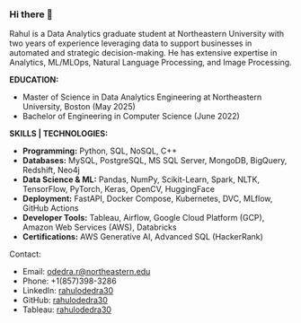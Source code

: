 ### Hi there 👋

Rahul is a Data Analytics graduate student at Northeastern University with two years of experience leveraging data to support businesses in automated and strategic decision-making. He has extensive expertise in Analytics, ML/MLOps, Natural Language Processing, and Image Processing.

**EDUCATION:**  
- Master of Science in Data Analytics Engineering at Northeastern University, Boston (May 2025)
- Bachelor of Engineering in Computer Science (June 2022) <br>

**SKILLS | TECHNOLOGIES:** <br>
- **Programming:** Python, SQL, NoSQL, C++ <br>
- **Databases:** MySQL, PostgreSQL, MS SQL Server, MongoDB, BigQuery, Redshift, Neo4j <br>
- **Data Science & ML:** Pandas, NumPy, Scikit-Learn, Spark, NLTK, TensorFlow, PyTorch, Keras, OpenCV, HuggingFace <br>
- **Deployment:** FastAPI, Docker Compose, Kubernetes, DVC, MLflow, GitHub Actions  <br>
- **Developer Tools:** Tableau, Airflow, Google Cloud Platform (GCP), Amazon Web Services (AWS), Databricks <br>
- **Certifications:** AWS Generative AI, Advanced SQL (HackerRank) <br>

  
Contact:
- Email: odedra.r@northeastern.edu 
- Phone: +1(857)398-3286 
- LinkedIn: [rahulodedra30](https://www.linkedin.com/in/rahulodedra30) 
- GitHub: [rahulodedra30](https://github.com/rahulodedra30)
- Tableau: [rahulodedra30](https://public.tableau.com/app/profile/rahulodedra30)
